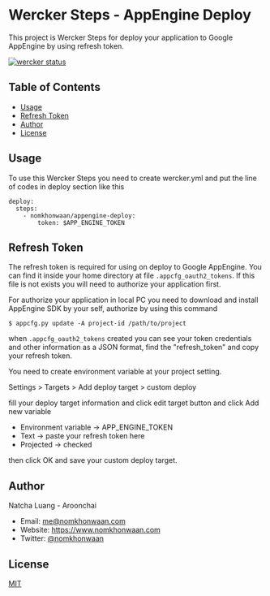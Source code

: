 # Wercker Steps - AppEngine Deploy

This project is Wercker Steps for deploy your application to Google AppEngine by using refresh token.

[![wercker status](https://app.wercker.com/status/22ba0e1ed6507254b8be7ce1e349335e/m "wercker status")](https://app.wercker.com/project/bykey/22ba0e1ed6507254b8be7ce1e349335e)


## Table of Contents

* [Usage](#usage)
* [Refresh Token](#refresh-token)
* [Author](#author)
* [License](#license)


## Usage

To use this Wercker Steps you need to create wercker.yml and put the line of codes in deploy section like this

```
deploy:
  steps:
    - nomkhonwaan/appengine-deploy:
        token: $APP_ENGINE_TOKEN
```


## Refresh Token

The refresh token is required for using on deploy to Google AppEngine. You can find it inside your home directory at file `.appcfg_oauth2_tokens`. If this file is not exists you will need to authorize your application first.

For authorize your application in local PC you need to download and install AppEngine SDK by your self, authorize by using this command

```
$ appcfg.py update -A project-id /path/to/project
```

when `.appcfg_oauth2_tokens` created you can see your token credentials and other information as a JSON format, find the "refresh_token" and copy your refresh token.

You need to create environment variable at your project setting.

Settings > Targets > Add deploy target > custom deploy

fill your deploy target information and click edit target button and click Add new variable

- Environment variable -> APP_ENGINE_TOKEN
- Text -> paste your refresh token here
- Projected -> checked

then click OK and save your custom deploy target.


## Author

Natcha Luang - Aroonchai

* Email: <me@nomkhonwaan.com>
* Website: <https://www.nomkhonwaan.com>
* Twitter: [@nomkhonwaan](https://twitter.com/nomkhonwaan)


## License

[MIT](https://raw.githubusercontent.com/nomkhonwaan/wercker-appengine-deploy-oauth/master/LICENSE)
